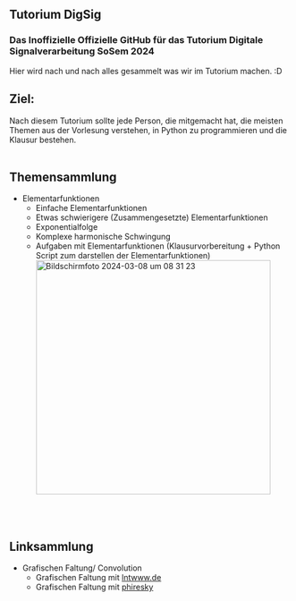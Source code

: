 ## Tutorium DigSig
### Das Inoffizielle Offizielle GitHub für das Tutorium Digitale Signalverarbeitung SoSem 2024
  Hier wird nach und nach alles gesammelt was wir im Tutorium machen. :D

## Ziel:
  Nach diesem Tutorium sollte jede Person, die mitgemacht hat, die meisten Themen aus der Vorlesung verstehen, in Python zu programmieren und die Klausur bestehen.
<br>
<br>

## Themensammlung
  - Elementarfunktionen
    - Einfache Elementarfunktionen
    - Etwas schwierigere (Zusammengesetzte) Elementarfunktionen
    - Exponentialfolge
    - Komplexe harmonische Schwingung
    - Aufgaben mit Elementarfunktionen (Klausurvorbereitung + Python Script zum darstellen der Elementarfunktionen) <img width="419" alt="Bildschirmfoto 2024-03-08 um 08 31 23" src="https://github.com/JJOmin/Digitale-Signalverarbeitung-Tutorium/assets/104137706/921fb04b-57cc-4717-85ba-ba6d56ae6f17">
   
  
   
<br>
<br>



## Linksammlung
  - Grafischen Faltung/ Convolution
    - Grafischen Faltung mit [lntwww.de](https://www.lntwww.de/lnt_applets/convolution/)
    - Grafischen Faltung mit [phiresky](https://phiresky.github.io/convolution-demo/) 
